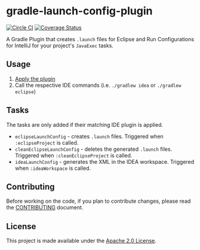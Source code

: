 gradle-launch-config-plugin
===========================
[![Circle CI](https://circleci.com/gh/palantir-baseline/gradle-launch-config-plugin.svg?style=shield)](https://circleci.com/gh/palantir-baseline/gradle-launch-config-plugin)
[![Coverage Status](https://coveralls.io/repos/github/palantir-baseline/gradle-launch-config-plugin/badge.svg?branch=develop)](https://coveralls.io/github/palantir-baseline/gradle-launch-config-plugin?branch=develop)

A Gradle Plugin that creates `.launch` files for Eclipse and Run Configurations for IntelliJ for your project's
`JavaExec` tasks.

Usage
-----
1. [Apply the plugin](https://plugins.gradle.org/plugin/com.palantir.launch-config)
2. Call the respective IDE commands (i.e. `./gradlew idea` or `./gradlew eclipse`)


Tasks
-----
The tasks are only added if their matching IDE plugin is applied.

- `eclipseLaunchConfig` - creates `.launch` files. Triggered when `:eclipseProject` is called.
- `cleanEclipseLaunchConfig` - deletes the generated `.launch` files. Triggered when `:cleanEclipseProject` is called.
- `ideaLaunchConfig` - generates the XML in the IDEA workspace. Triggered when `:ideaWorkspace` is called.


Contributing
------------
Before working on the code, if you plan to contribute changes, please read the [CONTRIBUTING](CONTRIBUTING.md) document.


License
-------
This project is made available under the [Apache 2.0 License][license].


[license]: http://www.apache.org/licenses/LICENSE-2.0
